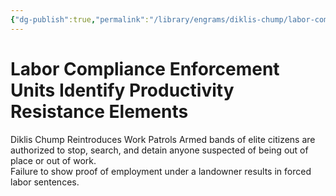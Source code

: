 ```yaml
---
{"dg-publish":true,"permalink":"/library/engrams/diklis-chump/labor-compliance-enforcement-units-identify-productivity-resistance-elements/","tags":["DC/Labor","DC/AS5"]}
---
```


# Labor Compliance Enforcement Units Identify Productivity Resistance Elements
Diklis Chump Reintroduces Work Patrols
Armed bands of elite citizens are authorized to stop, search, and detain anyone suspected of being out of place or out of work.  
Failure to show proof of employment under a landowner results in forced labor sentences.
